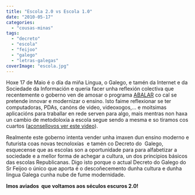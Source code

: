 ```yaml
---
title: "Escola 2.0 vs Escola 1.0"
date: "2010-05-17"
categories: 
  - "cousas-minas"
tags: 
  - "decreto"
  - "escola"
  - "feijoo"
  - "galego"
  - "letras-galegas"
coverImage: "escola.jpg"
---
```


Hoxe 17 de Maio é o día da miña Lingua, o Galego, e tamén da Internet e da Sociedade da Información e queria facer unha reflexión colectiva que recentemente o goberno ven de amosar o programa [ABALAR](http://www.edu.xunta.es/web/node/557) co cal se pretende innovar e modernizar o ensino. Isto faime reflexionar se ter computadoras, PDAs, canóns de video, videoxogos,... e moitsimas aplicacións para traballar en rede serven para algo, mais mentras non haxa un cambio de metodoloxía a escola segue sendo a mesma e so tiramos cos cuartos ([aconsellovos ver este video](http://www.youtube.com/watch?v=IJY-NIhdw_4&feature=player_embedded)).

Realmente este goberno intenta vender unha imaxen dun ensino moderno e futurista coas novas tecnoloxías  e tamén co Decreto do  Galego, esquecense que as escolas son a oportunidade para para alfabetizar a sociedade e a mellor forma de achegar a cultura, un dos principios básicos das escolas Republicanas. Digo isto porque o actual Decreto do Galego do Sr Feijoo o único que aporta é o descoñecemento dunha cultura e dunha lingua Galega cunha nube de fume modernidade.

**Imos aviados  que voltamos aos séculos escuros 2.0!**
